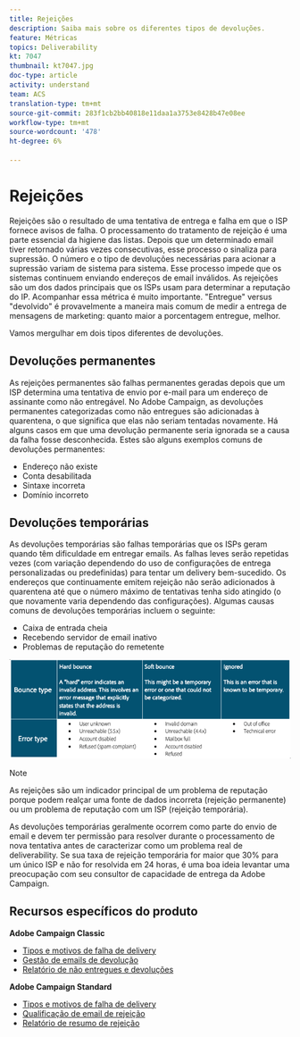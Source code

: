 ```yaml
---
title: Rejeições
description: Saiba mais sobre os diferentes tipos de devoluções.
feature: Métricas
topics: Deliverability
kt: 7047
thumbnail: kt7047.jpg
doc-type: article
activity: understand
team: ACS
translation-type: tm+mt
source-git-commit: 283f1cb2bb40818e11daa1a3753e8428b47e08ee
workflow-type: tm+mt
source-wordcount: '478'
ht-degree: 6%

---
```



# Rejeições

Rejeições são o resultado de uma tentativa de entrega e falha em que o ISP fornece avisos de falha. O processamento do tratamento de rejeição é uma parte essencial da higiene das listas. Depois que um determinado email tiver retornado várias vezes consecutivas, esse processo o sinaliza para supressão. O número e o tipo de devoluções necessárias para acionar a supressão variam de sistema para sistema. Esse processo impede que os sistemas continuem enviando endereços de email inválidos. As rejeições são um dos dados principais que os ISPs usam para determinar a reputação do IP. Acompanhar essa métrica é muito importante. &quot;Entregue&quot; versus &quot;devolvido&quot; é provavelmente a maneira mais comum de medir a entrega de mensagens de marketing: quanto maior a porcentagem entregue, melhor.

Vamos mergulhar em dois tipos diferentes de devoluções.

## Devoluções permanentes

As rejeições permanentes são falhas permanentes geradas depois que um ISP determina uma tentativa de envio por e-mail para um endereço de assinante como não entregável. No Adobe Campaign, as devoluções permanentes categorizadas como não entregues são adicionadas à quarentena, o que significa que elas não seriam tentadas novamente. Há alguns casos em que uma devolução permanente seria ignorada se a causa da falha fosse desconhecida.
Estes são alguns exemplos comuns de devoluções permanentes:

* Endereço não existe
* Conta desabilitada
* Sintaxe incorreta
* Domínio incorreto

## Devoluções temporárias

As devoluções temporárias são falhas temporárias que os ISPs geram quando têm dificuldade em entregar emails. As falhas leves serão repetidas vezes (com variação dependendo do uso de configurações de entrega personalizadas ou predefinidas) para tentar um delivery bem-sucedido. Os endereços que continuamente emitem rejeição não serão adicionados à quarentena até que o número máximo de tentativas tenha sido atingido (o que novamente varia dependendo das configurações). Algumas causas comuns de devoluções temporárias incluem o seguinte:

* Caixa de entrada cheia
* Recebendo servidor de email inativo
* Problemas de reputação do remetente

![tipos de devolução](../assets/bounce-types.png)

>[!NOTE]
>
>As rejeições são um indicador principal de um problema de reputação porque podem realçar uma fonte de dados incorreta (rejeição permanente) ou um problema de reputação com um ISP (rejeição temporária).
>
>As devoluções temporárias geralmente ocorrem como parte do envio de email e devem ter permissão para resolver durante o processamento de nova tentativa antes de caracterizar como um problema real de deliverability. Se sua taxa de rejeição temporária for maior que 30% para um único ISP e não for resolvida em 24 horas, é uma boa ideia levantar uma preocupação com seu consultor de capacidade de entrega da Adobe Campaign.

## Recursos específicos do produto

**Adobe Campaign Classic**

* [Tipos e motivos de falha de delivery](https://experienceleague.adobe.com/docs/campaign-classic/using/sending-messages/monitoring-deliveries/understanding-delivery-failures.html#delivery-failure-types-and-reasons)
* [Gestão de emails de devolução](https://experienceleague.adobe.com/docs/campaign-classic/using/sending-messages/monitoring-deliveries/understanding-delivery-failures.html#bounce-mail-management)
* [Relatório de não entregues e devoluções](https://experienceleague.adobe.com/docs/campaign-classic/using/reporting/reports-on-deliveries/global-reports.html#non-deliverables-and-bounces)

**Adobe Campaign Standard**

* [Tipos e motivos de falha de delivery](https://experienceleague.adobe.com/docs/campaign-standard/using/testing-and-sending/monitoring-messages/understanding-delivery-failures.html#delivery-failure-types-and-reasons)
* [Qualificação de email de rejeição](https://experienceleague.adobe.com/docs/campaign-standard/using/testing-and-sending/monitoring-messages/understanding-delivery-failures.html#bounce-mail-qualification)
* [Relatório de resumo de rejeição](https://experienceleague.adobe.com/docs/campaign-standard/using/reporting/list-of-reports/bounce-summary.html?lang=en#reporting)
